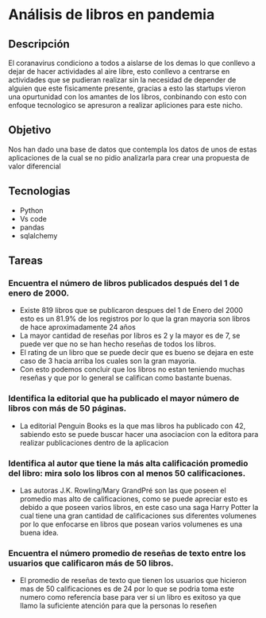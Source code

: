 # Análisis de libros en pandemia

## Descripción

El coranavirus condiciono a todos a aislarse de los demas lo que conllevo a dejar de hacer actividades al aire libre, esto conllevo a centrarse en actividades que se pudieran realizar sin la necesidad de depender de alguien que este fisicamente presente, gracias a esto las startups vieron una opurtunidad con los amantes de los libros, conbinando con esto con enfoque tecnologico se apresuron a realizar apliciones para este nicho.

## Objetivo
Nos han dado una base de datos que contempla los datos de unos de estas aplicaciones de la cual se no pidio analizarla para crear una propuesta de valor diferencial

## Tecnologias
- Python
- Vs code
- pandas
- sqlalchemy

## Tareas
### Encuentra el número de libros publicados después del 1 de enero de 2000.
- Existe 819 libros que se publicaron despues del 1 de Enero del 2000 esto es un 81.9% de los registros por lo que la gran mayoria son libros de hace aproximadamente 24 años
- La mayor cantidad de reseñas por libros es 2 y la mayor es de 7, se puede ver que no se han hecho reseñas de todos los libros.
- El rating de un libro que se puede decir que es bueno se dejara en este caso de 3 hacia arriba los cuales son la gran mayoria.
- Con esto podemos concluir que los libros no estan teniendo muchas reseñas y que por lo general se califican como bastante buenas.

### Identifica la editorial que ha publicado el mayor número de libros con más de 50 páginas.
- La editorial Penguin Books es la que mas libros ha publicado con 42, sabiendo esto se puede buscar hacer una asociacion con la editora para realizar publicaciones dentro de la aplicacion

### Identifica al autor que tiene la más alta calificación promedio del libro: mira solo los libros con al menos 50 calificaciones.
- Las autoras J.K. Rowling/Mary GrandPré	son las que poseen el promedio mas alto de calificaciones, como se puede apreciar esto es debido a que poseen varios libros, en este caso una saga Harry Potter la cual tiene una gran cantidad de calificaciones sus diferentes volumenes por lo que enfocarse en libros que posean varios volumenes es una buena idea.

### Encuentra el número promedio de reseñas de texto entre los usuarios que calificaron más de 50 libros.
- El promedio de reseñas de texto que tienen los usuarios que hicieron mas de 50 calificaciones es de 24 por lo que se podria
toma este numero como referencia base para ver si un libro es exitoso ya que llamo la suficiente atención para que la personas
lo reseñen
